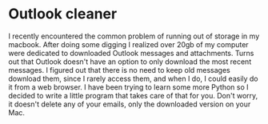 # Outlook cleaner

I recently encountered the common problem of running out of storage in my macbook. After doing some digging I realized over 20gb of my computer were dedicated to downloaded Outlook messages and attachments. Turns out that Outlook doesn't have an option to only download the most recent messages. I figured out that there is no need to keep old messages download them, since I rarely access them, and when I do, I could easily do it from a web browser. I have been trying to learn some more Python so I decided to write a little program that takes care of that for you. Don't worry, it doesn't delete any of your emails, only the downloaded version on your Mac.